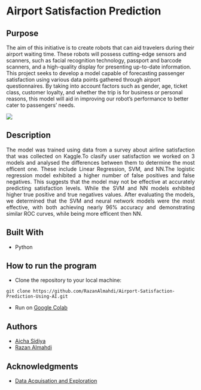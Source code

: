 # Airport Satisfaction Prediction

<!--Title-->
## Purpose
<!--Purpose of the project-->
The aim of this initiative is to create robots that can aid travelers during their airport waiting
time. These robots will possess cutting-edge sensors and scanners, such as facial recognition
technology, passport and barcode scanners, and a high-quality display for presenting up-to-date information. This project seeks to develop a model capable of forecasting passenger satisfaction using
various data points gathered through airport questionnaires. By taking into account factors
such as gender, age, ticket class, customer loyalty, and whether the trip is for business or
personal reasons, this model will aid in improving our robot’s performance to better cater to
passengers’ needs.

<img src="https://github.com/AichaSidiya/FileProcessing/blob/main/demoFiles.gif"/>

<!--Header 2 description of the project-->
## Description

<p style="text-align: justify">
The model was trained using data from a survey about airline satisfaction that was collected
on Kaggle.To clasify user satisfaction we worked on 3 models and analysed the differences between them to determine the most efficent one. These include Linear Regression, SVM, and
NN.The logistic regression model exhibited a higher
number of false positives and false negatives.
This suggests that the model may not be effective at accurately predicting
satisfaction levels. While the SVM and NN models exhibited
higher true positive and true negatives values. After evaluating the models, we determined
that the SVM and neural network models were the most effective, with both
achieving nearly 96% accuracy and demonstrating similar ROC curves, while being more efficent then NN.

## Built With
* Python

<!--Header 3 installation and launching the project-->
## How to run the program
* Clone the repository to your local machine:
```
git clone https://github.com/RazanAlmahdi/Airport-Satisfaction-Prediction-Using-AI.git
``` 
* Run on [Google Colab](https://research.google.com/colaboratory/)


## Authors
<!-- The contributors to the project-->
* [Aicha Sidiya](https://github.com/AichaSidiya)
* [Razan Almahdi](https://github.com/RazanAlmahdi)


## Acknowledgments
<!-- Insparation files, codes, and general refrences used in writing the code of the project-->
* [Data Acquisation and Exploration](https://www.kaggle.com/code/adityan1123/airline-passenger-satisfaction)
